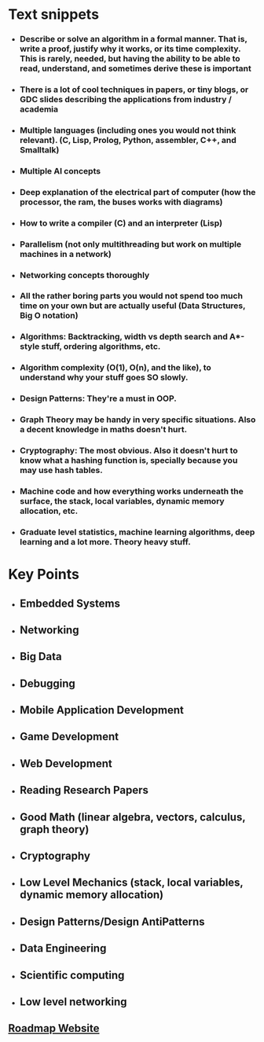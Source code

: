 # Text snippets

- ### Describe or solve an algorithm in a formal manner. That is, write a proof, justify why it works, or its time complexity. This is rarely, needed, but having the ability to be able to read, understand, and sometimes derive these is important

- ### There is a lot of cool techniques in papers, or tiny blogs, or GDC slides describing the applications from industry / academia

- ### Multiple languages (including ones you would not think relevant). (C, Lisp, Prolog, Python, assembler, C++, and Smalltalk)

- ### Multiple AI concepts

- ### Deep explanation of the electrical part of computer (how the processor, the ram, the buses works with diagrams)

- ### How to write a compiler (C) and an interpreter (Lisp)

- ### Parallelism (not only multithreading but work on multiple machines in a network)

- ### Networking concepts thoroughly

- ### All the rather boring parts you would not spend too much time on your own but are actually useful (Data Structures, Big O notation)

- ### Algorithms: Backtracking, width vs depth search and A*-style stuff, ordering algorithms, etc.

- ### Algorithm complexity (O(1), O(n), and the like), to understand why your stuff goes SO slowly.

- ### Design Patterns: They're a must in OOP.

- ### Graph Theory may be handy in very specific situations. Also a decent knowledge in maths doesn't hurt.

- ### Cryptography: The most obvious. Also it doesn't hurt to know what a hashing function is, specially because you may use hash tables.

- ### Machine code and how everything works underneath the surface, the stack, local variables, dynamic memory allocation, etc.

- ### Graduate level statistics, machine learning algorithms, deep learning and a lot more. Theory heavy stuff.

# Key Points

- ## Embedded Systems

- ## Networking

- ## Big Data

- ## Debugging

- ## Mobile Application Development

- ## Game Development

- ## Web Development

- ## Reading Research Papers

- ## Good Math (linear algebra, vectors, calculus, graph theory)

- ## Cryptography

- ## Low Level Mechanics (stack, local variables, dynamic memory allocation)

- ## Design Patterns/Design AntiPatterns

- ## Data Engineering

- ## Scientific computing

- ## Low level networking

## [Roadmap Website](https://roadmap.sh/computer-science)